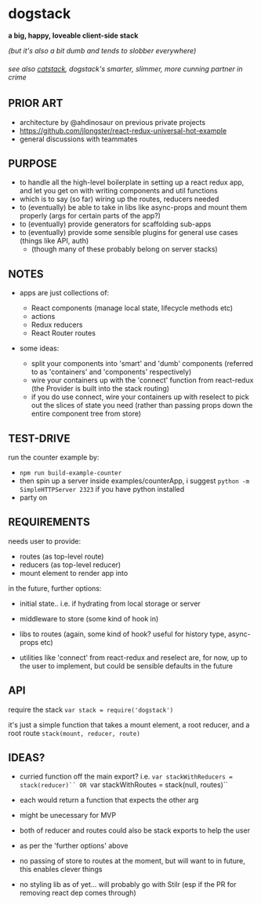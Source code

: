 # dogstack

**a big, happy, loveable client-side stack**

_(but it's also a bit dumb and tends to slobber everywhere)_

###### see also [catstack](https://github.com/enspiral-root-systems/cat-stack), dogstack's smarter, slimmer, more cunning partner in crime

## PRIOR ART

- architecture by @ahdinosaur on previous private projects
- https://github.com/jlongster/react-redux-universal-hot-example
- general discussions with teammates

## PURPOSE

- to handle all the high-level boilerplate in setting up a react redux app, and let you get on with writing components and util functions
- which is to say (so far) wiring up the routes, reducers needed
- to (eventually) be able to take in libs like async-props and mount them properly (args for certain parts of the app?)
- to (eventually) provide generators for scaffolding sub-apps
- to (eventually) provide some sensible plugins for general use cases (things like API, auth)
  - (though many of these probably belong on server stacks)

## NOTES

- apps are just collections of:
  - React components (manage local state, lifecycle methods etc)
  - actions
  - Redux reducers
  - React Router routes

- some ideas:
  - split your components into 'smart' and 'dumb' components (referred to as 'containers' and 'components' respectively)
  - wire your containers up with the 'connect' function from react-redux (the Provider is built into the stack routing)
  - if you do use connect, wire your containers up with reselect to pick out the slices of state you need (rather than passing props down the entire component tree from store)

## TEST-DRIVE

run the counter example by:
- `npm run build-example-counter`
- then spin up a server inside examples/counterApp, i suggest `python -m SimpleHTTPServer 2323` if you have python installed
- party on

## REQUIREMENTS

needs user to provide:
- routes (as top-level route)
- reducers (as top-level reducer)
- mount element to render app into

in the future, further options:
- initial state.. i.e. if hydrating from local storage or server
- middleware to store (some kind of hook in)
- libs to routes (again, some kind of hook? useful for history type, async-props etc)

- utilities like 'connect' from react-redux and reselect are, for now, up to the user to implement, but could be sensible defaults in the future

## API

require the stack
`var stack = require('dogstack')`

it's just a simple function that takes a mount element, a root reducer, and a root route
`stack(mount, reducer, route)`

## IDEAS?

* curried function off the main export? i.e.
`var stackWithReducers = stack(reducer)``
OR
`var stackWithRoutes = stack(null, routes)``
* each would return a function that expects the other arg
* might be unecessary for MVP

* both of reducer and routes could also be stack exports to help the user
* as per the 'further options' above
* no passing of store to routes at the moment, but will want to in future, this enables clever things

- no styling lib as of yet... will probably go with Stilr (esp if the PR for removing react dep comes through)
